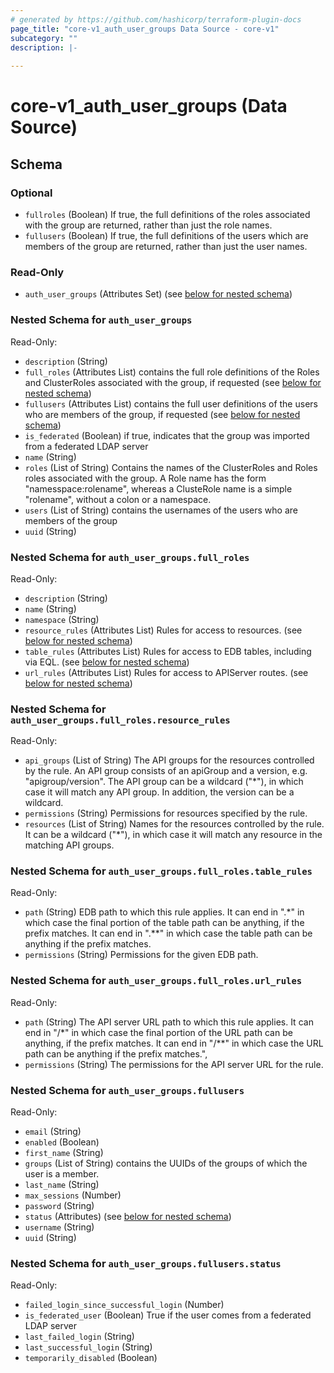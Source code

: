 ```yaml
---
# generated by https://github.com/hashicorp/terraform-plugin-docs
page_title: "core-v1_auth_user_groups Data Source - core-v1"
subcategory: ""
description: |-
  
---
```


# core-v1_auth_user_groups (Data Source)





<!-- schema generated by tfplugindocs -->
## Schema

### Optional

- `fullroles` (Boolean) If true, the full definitions of the roles associated with the group
are returned, rather than just the role names.
- `fullusers` (Boolean) If true, the full definitions of the users which are members of the group
are returned, rather than just the user names.

### Read-Only

- `auth_user_groups` (Attributes Set) (see [below for nested schema](#nestedatt--auth_user_groups))

<a id="nestedatt--auth_user_groups"></a>
### Nested Schema for `auth_user_groups`

Read-Only:

- `description` (String)
- `full_roles` (Attributes List) contains the full role definitions of the Roles and ClusterRoles associated with the group, if requested (see [below for nested schema](#nestedatt--auth_user_groups--full_roles))
- `fullusers` (Attributes List) contains the full user definitions of the users who are members of the group, if requested (see [below for nested schema](#nestedatt--auth_user_groups--fullusers))
- `is_federated` (Boolean) if true, indicates that the group was imported from a federated LDAP server
- `name` (String)
- `roles` (List of String) Contains the names of the ClusterRoles and Roles roles associated with the group.
A Role name has the form "namesspace:rolename", whereas a ClusteRole name is a
simple "rolename", without a colon or a namespace.
- `users` (List of String) contains the usernames of the users who are members of the group
- `uuid` (String)

<a id="nestedatt--auth_user_groups--full_roles"></a>
### Nested Schema for `auth_user_groups.full_roles`

Read-Only:

- `description` (String)
- `name` (String)
- `namespace` (String)
- `resource_rules` (Attributes List) Rules for access to resources. (see [below for nested schema](#nestedatt--auth_user_groups--full_roles--resource_rules))
- `table_rules` (Attributes List) Rules for access to EDB tables, including via EQL. (see [below for nested schema](#nestedatt--auth_user_groups--full_roles--table_rules))
- `url_rules` (Attributes List) Rules for access to APIServer routes. (see [below for nested schema](#nestedatt--auth_user_groups--full_roles--url_rules))

<a id="nestedatt--auth_user_groups--full_roles--resource_rules"></a>
### Nested Schema for `auth_user_groups.full_roles.resource_rules`

Read-Only:

- `api_groups` (List of String) The API groups for the resources controlled by the rule.
An API group consists of an apiGroup and a version, e.g. "apigroup/version".
The API group can be a wildcard ("*"), in which case it will match any API group.
In addition, the version can be a wildcard.
- `permissions` (String) Permissions for resources specified by the rule.
- `resources` (List of String) Names for the resources controlled by the rule.
It can be a wildcard ("*"), in which case it will match any resource
in the matching API groups.


<a id="nestedatt--auth_user_groups--full_roles--table_rules"></a>
### Nested Schema for `auth_user_groups.full_roles.table_rules`

Read-Only:

- `path` (String) EDB path to which this rule applies. It can end in ".*"
in which case the final portion of the table path can be anything, if the
prefix matches. It can end in ".**" in which case the table path can be
anything if the prefix matches.
- `permissions` (String) Permissions for the given EDB path.


<a id="nestedatt--auth_user_groups--full_roles--url_rules"></a>
### Nested Schema for `auth_user_groups.full_roles.url_rules`

Read-Only:

- `path` (String) The API server URL path to which this rule applies. It can end in "/*"
in which case the final portion of the URL path can be anything, if the
prefix matches. It can end in "/**" in which case the URL path can be
anything if the prefix matches.",
- `permissions` (String) The permissions for the API server URL for the rule.



<a id="nestedatt--auth_user_groups--fullusers"></a>
### Nested Schema for `auth_user_groups.fullusers`

Read-Only:

- `email` (String)
- `enabled` (Boolean)
- `first_name` (String)
- `groups` (List of String) contains the UUIDs of the groups of which the user is a member.
- `last_name` (String)
- `max_sessions` (Number)
- `password` (String)
- `status` (Attributes) (see [below for nested schema](#nestedatt--auth_user_groups--fullusers--status))
- `username` (String)
- `uuid` (String)

<a id="nestedatt--auth_user_groups--fullusers--status"></a>
### Nested Schema for `auth_user_groups.fullusers.status`

Read-Only:

- `failed_login_since_successful_login` (Number)
- `is_federated_user` (Boolean) True if the user comes from a federated LDAP server
- `last_failed_login` (String)
- `last_successful_login` (String)
- `temporarily_disabled` (Boolean)
